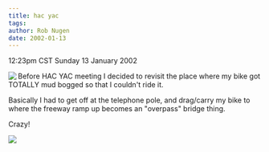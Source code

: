 ```yaml
---
title: hac yac
tags: 
author: Rob Nugen
date: 2002-01-13
---
```


<title>Old mud</title>
<p class=date>12:23pm CST Sunday 13 January 2002</p>

<p><a href='/images/wheels/Kona/bike_track.jpg'><img src='/images/wheels/Kona/thumbs/bike_track.jpg' align=left></a>Before 
HAC YAC meeting I decided to revisit the place where 
my bike got TOTALLY mud bogged so that I couldn't ride it.</p>

<p>Basically I had to get off at the telephone pole, and drag/carry my bike to where the freeway 
ramp up becomes an "overpass" bridge thing.</p>

<p>Crazy!</p>

<p><img src='/images/rob/wL-ROB.gif'/></p>

